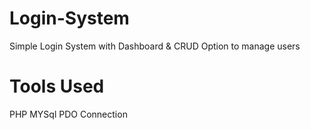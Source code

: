 # Login-System

Simple Login System with Dashboard &amp; CRUD Option to manage users

# Tools Used

PHP
MYSql
PDO Connection
